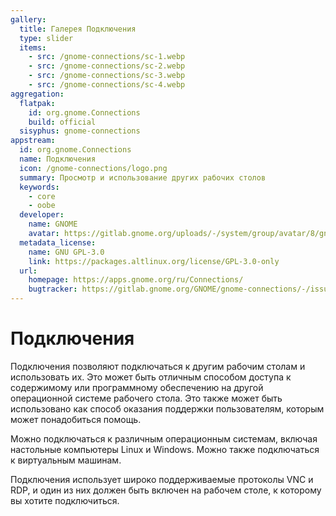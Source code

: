 ```yaml
---
gallery:
  title: Галерея Подключения
  type: slider
  items:
    - src: /gnome-connections/sc-1.webp
    - src: /gnome-connections/sc-2.webp
    - src: /gnome-connections/sc-3.webp
    - src: /gnome-connections/sc-4.webp
aggregation:
  flatpak:
    id: org.gnome.Connections
    build: official
  sisyphus: gnome-connections
appstream:
  id: org.gnome.Connections
  name: Подключения
  icon: /gnome-connections/logo.png
  summary: Просмотр и использование других рабочих столов
  keywords:
    - core
    - oobe
  developer:
    name: GNOME
    avatar: https://gitlab.gnome.org/uploads/-/system/group/avatar/8/gnomelogo.png?width=48
  metadata_license:
    name: GNU GPL-3.0
    link: https://packages.altlinux.org/license/GPL-3.0-only
  url:
    homepage: https://apps.gnome.org/ru/Connections/
    bugtracker: https://gitlab.gnome.org/GNOME/gnome-connections/-/issues
---
```


# Подключения
Подключения позволяют подключаться к другим рабочим столам и использовать их. Это может быть отличным способом доступа к содержимому или программному обеспечению на другой операционной системе рабочего стола. Это также может быть использовано как способ оказания поддержки пользователям, которым может понадобиться помощь.

Можно подключаться к различным операционным системам, включая настольные компьютеры Linux и Windows. Можно также подключаться к виртуальным машинам.

Подключения использует широко поддерживаемые протоколы VNC и RDP, и один из них должен быть включен на рабочем столе, к которому вы хотите подключиться.

<AGWGallery />

<!--@include: @apps/_parts/install/content-repo.md-->
<!--@include: @apps/_parts/install/content-flatpak.md-->
